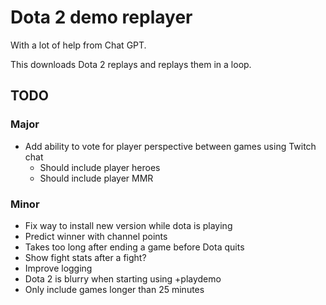 # Dota 2 demo replayer

With a lot of help from Chat GPT.

This downloads Dota 2 replays and replays them in a loop.

## TODO

### Major

- Add ability to vote for player perspective between games using Twitch chat
  - Should include player heroes
  - Should include player MMR

### Minor

- Fix way to install new version while dota is playing
- Predict winner with channel points
- Takes too long after ending a game before Dota quits
- Show fight stats after a fight?
- Improve logging
- Dota 2 is blurry when starting using +playdemo
- Only include games longer than 25 minutes
